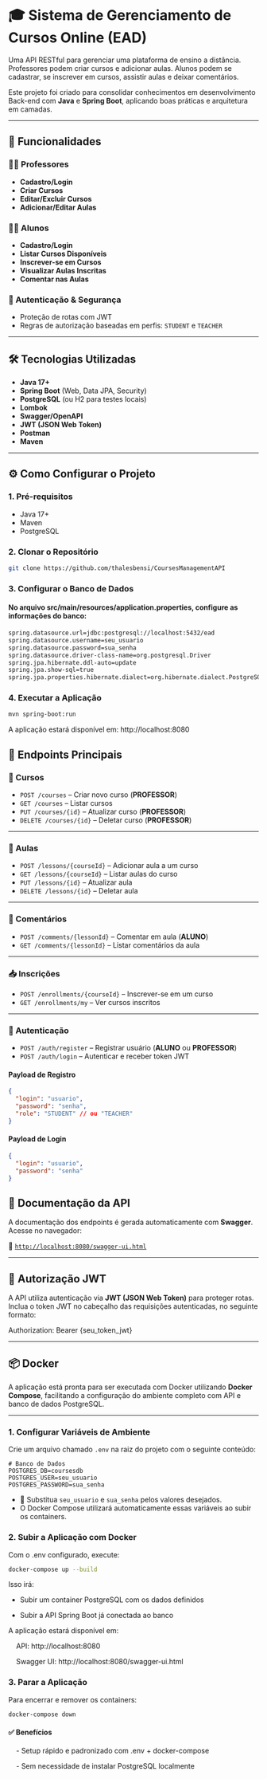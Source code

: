 # 🎓 Sistema de Gerenciamento de Cursos Online (EAD)

Uma API RESTful para gerenciar uma plataforma de ensino a distância.  
Professores podem criar cursos e adicionar aulas. Alunos podem se cadastrar, se inscrever em cursos, assistir aulas e deixar comentários.

Este projeto foi criado para consolidar conhecimentos em desenvolvimento Back-end com **Java** e **Spring Boot**, aplicando boas práticas e arquitetura em camadas.

---

## 🚀 Funcionalidades

### 👩‍🏫 Professores
- **Cadastro/Login**
- **Criar Cursos**
- **Editar/Excluir Cursos**
- **Adicionar/Editar Aulas**

### 👨‍🎓 Alunos
- **Cadastro/Login**
- **Listar Cursos Disponíveis**
- **Inscrever-se em Cursos**
- **Visualizar Aulas Inscritas**
- **Comentar nas Aulas**

### 🔐 Autenticação & Segurança
- Proteção de rotas com JWT
- Regras de autorização baseadas em perfis: `STUDENT` e `TEACHER`

---

## 🛠️ Tecnologias Utilizadas

- **Java 17+**
- **Spring Boot** (Web, Data JPA, Security)
- **PostgreSQL** (ou H2 para testes locais)
- **Lombok**
- **Swagger/OpenAPI**
- **JWT (JSON Web Token)**
- **Postman**
- **Maven**

---

## ⚙️ Como Configurar o Projeto

### 1. Pré-requisitos
- Java 17+
- Maven
- PostgreSQL

### 2. Clonar o Repositório
```bash
git clone https://github.com/thalesbensi/CoursesManagementAPI
````
### 3. Configurar o Banco de Dados

#### No arquivo src/main/resources/application.properties, configure as informações do banco:
````bash
spring.datasource.url=jdbc:postgresql://localhost:5432/ead
spring.datasource.username=seu_usuario
spring.datasource.password=sua_senha
spring.datasource.driver-class-name=org.postgresql.Driver
spring.jpa.hibernate.ddl-auto=update
spring.jpa.show-sql=true
spring.jpa.properties.hibernate.dialect=org.hibernate.dialect.PostgreSQLDialect
````

### 4. Executar a Aplicação
````bash
mvn spring-boot:run
````
A aplicação estará disponível em: http://localhost:8080

## 🔧 Endpoints Principais

### 📘 Cursos

- `POST /courses` – Criar novo curso (**PROFESSOR**)
- `GET /courses` – Listar cursos
- `PUT /courses/{id}` – Atualizar curso (**PROFESSOR**)
- `DELETE /courses/{id}` – Deletar curso (**PROFESSOR**)

---

### 🎥 Aulas

- `POST /lessons/{courseId}` – Adicionar aula a um curso
- `GET /lessons/{courseId}` – Listar aulas do curso
- `PUT /lessons/{id}` – Atualizar aula
- `DELETE /lessons/{id}` – Deletar aula

---

### 📝 Comentários

- `POST /comments/{lessonId}` – Comentar em aula (**ALUNO**)
- `GET /comments/{lessonId}` – Listar comentários da aula

---

### 📥 Inscrições

- `POST /enrollments/{courseId}` – Inscrever-se em um curso
- `GET /enrollments/my` – Ver cursos inscritos

---

### 🔐 Autenticação

- `POST /auth/register` – Registrar usuário (**ALUNO** ou **PROFESSOR**)
- `POST /auth/login` – Autenticar e receber token JWT

#### Payload de Registro
```json
{
  "login": "usuario",
  "password": "senha",
  "role": "STUDENT" // ou "TEACHER"
}
````
#### Payload de Login
````json
{
  "login": "usuario",
  "password": "senha"
}
````

## 📑 Documentação da API

A documentação dos endpoints é gerada automaticamente com **Swagger**.  
Acesse no navegador:

🔗 [`http://localhost:8080/swagger-ui.html`](http://localhost:8080/swagger-ui.html)

---

## 🔐 Autorização JWT

A API utiliza autenticação via **JWT (JSON Web Token)** para proteger rotas.  
Inclua o token JWT no cabeçalho das requisições autenticadas, no seguinte formato:

Authorization: Bearer {seu_token_jwt}

---

## 📦 Docker

A aplicação está pronta para ser executada com Docker utilizando **Docker Compose**, facilitando a configuração do ambiente completo com API e banco de dados PostgreSQL.

---

### 1. Configurar Variáveis de Ambiente

Crie um arquivo chamado `.env` na raiz do projeto com o seguinte conteúdo:

```env\
# Banco de Dados
POSTGRES_DB=coursesdb
POSTGRES_USER=seu_usuario
POSTGRES_PASSWORD=sua_senha
````
- 🔐 Substitua `seu_usuario` e `sua_senha` pelos valores desejados.
- O Docker Compose utilizará automaticamente essas variáveis ao subir os containers.

### 2. Subir a Aplicação com Docker

Com o .env configurado, execute:
```bash
docker-compose up --build
```
Isso irá:
   - Subir um container PostgreSQL com os dados definidos

   - Subir a API Spring Boot já conectada ao banco

A aplicação estará disponível em:

    API: http://localhost:8080
    
    Swagger UI: http://localhost:8080/swagger-ui.html


### 3. Parar a Aplicação

Para encerrar e remover os containers:
```bash
docker-compose down
```

#### ✅ Benefícios

    - Setup rápido e padronizado com .env + docker-compose

    - Sem necessidade de instalar PostgreSQL localmente

